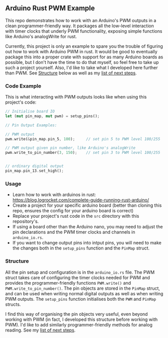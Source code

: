 ## Arduino Rust PWM Example

This repo demonstrates how to work with an Arduino's PWM outputs in a clean programmer-friendly way. 
It packages all the low-level interaction with timer clocks that underly PWM functionality, exposing simple functions like Arduino's analogWrite for rust.

Currently, this project is only an example to spare you the trouble of figuring out how to work with Arduino PWM in rust.
It would be good to eventually package this into a proper crate with support for as many Arduino boards as possible, but I don't have the time to do that myself, so feel free to take up such a project yourself.
Also, I'd like to take what I developed here further than PWM. See [Structure](#structure) below as well as my [list of next steps](./ToDo.md).

### Code Example

This is what interacting with PWM outputs looks like when using this project's code:
```rs
// Initialise board IO
let (mut pin_map, mut pwm) = setup_pins();

// Pin Output Examples:

// PWM output 
pwm.write(&pin_map.pin_5, 100);     // set pin 5 to PWM level 100/255

// PWM output given pin number, like Arduino's analogWrite
pwm.write_to_pin_number(3, 150);    // set pin 3 to PWM level 100/255


// ordinary digital output
pin_map.pin_13.set_high();
```

### Usage

- Learn how to work with arduinos in rust: https://blog.logrocket.com/complete-guide-running-rust-arduino/
- Create a project for your specific arduino board (better than cloning this repo, ensures the config for your arduino board is correct)
- Replace your project's rust code in the `src` directory with this repository's.
- If using a board other than the Arduino nano, you may need to adjust the pin declarations and the PWM timer clocks and channels in `arduino_io.rs`.
- If you want to change output pins into intput pins, you will need to make the changes both in the `setup_pins` function and the `PinMap` struct.

### Structure
All the pin setup and configuration is in the `arduino_io.rs` file.
The PWM struct takes care of configuring the timer clocks needed for PWM and provides the programmer-friendly functions `PWM.write()` and `PWM.write_to_pin_number()`.
The pin objects are stored in the `PinMap` struct, and can be used when writing normal digital outputs as well as when writing PWM outputs.
The `setup_pins` function initialises both the `PWM` and `PinMap` structs.

I find this way of organising the pin objects very useful, even beyond working with PWM (in fact, I developed this structure before working with PWM).
I'd like to add similarly programmer-friendly methods for analog reading.
See my [list of next steps](./ToDo.md).
